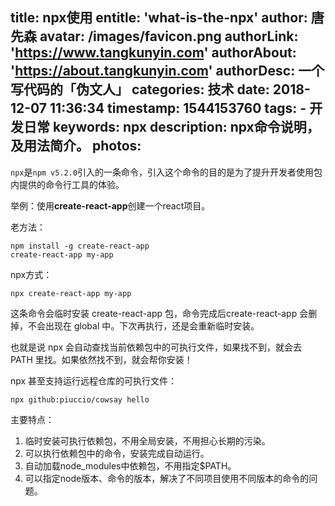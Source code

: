 title: npx使用
entitle: 'what-is-the-npx'
author: 唐先森
avatar: /images/favicon.png
authorLink: 'https://www.tangkunyin.com'
authorAbout: 'https://about.tangkunyin.com'
authorDesc: 一个写代码的「伪文人」
categories: 技术
date: 2018-12-07 11:36:34
timestamp: 1544153760
tags: 
    - 开发日常
keywords: npx
description: npx命令说明，及用法简介。
photos:
---

`npx`是`npm v5.2.0`引入的一条命令，引入这个命令的目的是为了提升开发者使用包内提供的命令行工具的体验。


举例：使用**create-react-app**创建一个react项目。

老方法：
```
npm install -g create-react-app
create-react-app my-app
```

npx方式：
```
npx create-react-app my-app
```

这条命令会临时安装 create-react-app 包，命令完成后create-react-app 会删掉，不会出现在 global 中。下次再执行，还是会重新临时安装。

也就是说 npx 会自动查找当前依赖包中的可执行文件，如果找不到，就会去 PATH 里找。如果依然找不到，就会帮你安装！

npx 甚至支持运行远程仓库的可执行文件：
```
npx github:piuccio/cowsay hello
```

主要特点：

1. 临时安装可执行依赖包，不用全局安装，不用担心长期的污染。
2. 可以执行依赖包中的命令，安装完成自动运行。
3. 自动加载node_modules中依赖包，不用指定$PATH。
4. 可以指定node版本、命令的版本，解决了不同项目使用不同版本的命令的问题。


